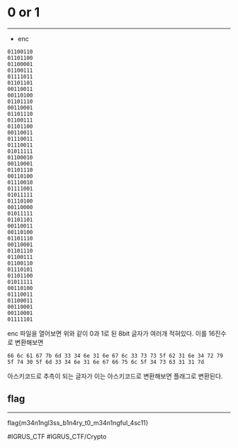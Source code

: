 # 0 or 1
- - - -

* enc
```
01100110
01101100
01100001
01100111
01111011
01101101
00110011
00110100
01101110
00110001
01101110
01100111
01101100
00110011
01110011
01110011
01011111
01100010
00110001
01101110
00110100
01110010
01111001
01011111
01110100
00110000
01011111
01101101
00110011
00110100
01101110
00110001
01101110
01100111
01100110
01110101
01101100
01011111
00110100
01110011
01100011
00110001
00110001
01111101
```

enc 파일을 열어보면 위와 같이 0과 1로 된 8bit 글자가 여러개 적혀있다. 이를 16진수로 변환해보면


```
66 6c 61 67 7b 6d 33 34 6e 31 6e 67 6c 33 73 73 5f 62 31 6e 34 72 79 5f 74 30 5f 6d 33 34 6e 31 6e 67 66 75 6c 5f 34 73 63 31 31 7d
```

아스키코드로 추측이 되는 글자가 
이는 아스키코드로 변환해보면 플래그로 변환된다.


## flag
- - - -
flag{m34n1ngl3ss_b1n4ry_t0_m34n1ngful_4sc11}



#IGRUS_CTF #IGRUS_CTF/Crypto